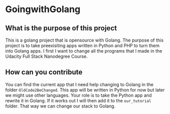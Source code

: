 # GoingwithGolang

## What is the purpose of this project
This is a golang project that is opensource with Golang.  The purpose of this project is to take preexisiting apps written in Python and PHP to turn them into Golang apps.  I first I want to change all the programs that I made in the Udacity Full Stack Nanodegree Course.  


## How can you contribute
You can find the current app that I need help changing to Golang in the folder `OldCode2BeChanged`.  This app will be written in Python for now but later we might use other languages.  Your role is to take the Python app and rewrite it in Golang.   If it works out I will then add it to the `our_tutorial` folder.  That way we can change our stack to Golang.
